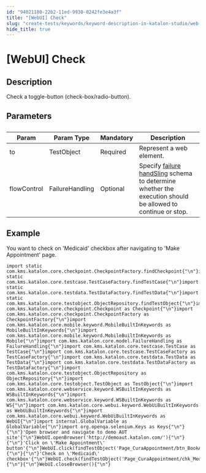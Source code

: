 ```yaml
---
id: "94021180-22b2-11ed-9930-0242fe3e4a3f"
title: "[WebUI] Check"
slug: "create-tests/keywords/keyword-description-in-katalon-studio/web-ui-keywords/webui-check"
hide_title: true
---
```


# <a id="id_0" class="anchor_top_offset"/><a id="ariaid-title1" class="anchor_top_offset"/>[WebUI] Check


## <a id="id_0__id_1" class="anchor_top_offset"/>Description

              
<p xmlns="http://www.w3.org/1999/xhtml" className="p">Check a toggle-button (check-box/radio-button).</p> 
      

## <a id="id_0__id_2" class="anchor_top_offset"/>Parameters

              
<table xmlns="http://www.w3.org/1999/xhtml" className="table anchor_top_offset" id="id_0__89cdcff0-93d1-405d-803b-6aa3fbd65d50"><caption /><thead className="thead"><tr className><th className="entry anchor_top_offset" id="id_0__89cdcff0-93d1-405d-803b-6aa3fbd65d50__entry__1">Param</th><th className="entry anchor_top_offset" id="id_0__89cdcff0-93d1-405d-803b-6aa3fbd65d50__entry__2">Param Type</th><th className="entry anchor_top_offset" id="id_0__89cdcff0-93d1-405d-803b-6aa3fbd65d50__entry__3">Mandatory</th><th className="entry anchor_top_offset" id="id_0__89cdcff0-93d1-405d-803b-6aa3fbd65d50__entry__4">Description</th></tr></thead><tbody className="tbody"><tr className><td className="entry" headers="id_0__89cdcff0-93d1-405d-803b-6aa3fbd65d50__entry__1 id_0__89cdcff0-93d1-405d-803b-6aa3fbd65d50__entry__2 id_0__89cdcff0-93d1-405d-803b-6aa3fbd65d50__entry__3 id_0__89cdcff0-93d1-405d-803b-6aa3fbd65d50__entry__4 ">to</td><td className="entry" headers="id_0__89cdcff0-93d1-405d-803b-6aa3fbd65d50__entry__1 id_0__89cdcff0-93d1-405d-803b-6aa3fbd65d50__entry__2 id_0__89cdcff0-93d1-405d-803b-6aa3fbd65d50__entry__3 id_0__89cdcff0-93d1-405d-803b-6aa3fbd65d50__entry__4 ">TestObject</td><td className="entry" headers="id_0__89cdcff0-93d1-405d-803b-6aa3fbd65d50__entry__1 id_0__89cdcff0-93d1-405d-803b-6aa3fbd65d50__entry__2 id_0__89cdcff0-93d1-405d-803b-6aa3fbd65d50__entry__3 id_0__89cdcff0-93d1-405d-803b-6aa3fbd65d50__entry__4 ">Required</td><td className="entry" headers="id_0__89cdcff0-93d1-405d-803b-6aa3fbd65d50__entry__1 id_0__89cdcff0-93d1-405d-803b-6aa3fbd65d50__entry__2 id_0__89cdcff0-93d1-405d-803b-6aa3fbd65d50__entry__3 id_0__89cdcff0-93d1-405d-803b-6aa3fbd65d50__entry__4 ">Represent a web element.</td></tr><tr className><td className="entry" headers="id_0__89cdcff0-93d1-405d-803b-6aa3fbd65d50__entry__1 id_0__89cdcff0-93d1-405d-803b-6aa3fbd65d50__entry__2 id_0__89cdcff0-93d1-405d-803b-6aa3fbd65d50__entry__3 id_0__89cdcff0-93d1-405d-803b-6aa3fbd65d50__entry__4 ">flowControl</td><td className="entry" headers="id_0__89cdcff0-93d1-405d-803b-6aa3fbd65d50__entry__1 id_0__89cdcff0-93d1-405d-803b-6aa3fbd65d50__entry__2 id_0__89cdcff0-93d1-405d-803b-6aa3fbd65d50__entry__3 id_0__89cdcff0-93d1-405d-803b-6aa3fbd65d50__entry__4 ">FailureHandling</td><td className="entry" headers="id_0__89cdcff0-93d1-405d-803b-6aa3fbd65d50__entry__1 id_0__89cdcff0-93d1-405d-803b-6aa3fbd65d50__entry__2 id_0__89cdcff0-93d1-405d-803b-6aa3fbd65d50__entry__3 id_0__89cdcff0-93d1-405d-803b-6aa3fbd65d50__entry__4 ">Optional</td><td className="entry" headers="id_0__89cdcff0-93d1-405d-803b-6aa3fbd65d50__entry__1 id_0__89cdcff0-93d1-405d-803b-6aa3fbd65d50__entry__2 id_0__89cdcff0-93d1-405d-803b-6aa3fbd65d50__entry__3 id_0__89cdcff0-93d1-405d-803b-6aa3fbd65d50__entry__4 ">Specify <a className="xref" href="/maintain/configure-failure-handling-settings-in-katalon-studio">failure handSling</a> schema to         determine whether the execution should be allowed to continue or         stop.</td></tr></tbody></table> 
      

## <a id="id_0__id_3" class="anchor_top_offset"/>Example

              
<p xmlns="http://www.w3.org/1999/xhtml" className="p">You want to check on 'Medicaid' checkbox after navigating to   'Make Appointment' page.</p> 
              
<pre xmlns="http://www.w3.org/1999/xhtml" className="pre codeblock"><code>import static com.kms.katalon.core.checkpoint.CheckpointFactory.findCheckpoint{"\n"}import static com.kms.katalon.core.testcase.TestCaseFactory.findTestCase{"\n"}import static com.kms.katalon.core.testdata.TestDataFactory.findTestData{"\n"}import static com.kms.katalon.core.testobject.ObjectRepository.findTestObject{"\n"}import com.kms.katalon.core.checkpoint.Checkpoint as Checkpoint{"\n"}import com.kms.katalon.core.checkpoint.CheckpointFactory as CheckpointFactory{"\n"}import com.kms.katalon.core.mobile.keyword.MobileBuiltInKeywords as MobileBuiltInKeywords{"\n"}import com.kms.katalon.core.mobile.keyword.MobileBuiltInKeywords as Mobile{"\n"}import com.kms.katalon.core.model.FailureHandling as FailureHandling{"\n"}import com.kms.katalon.core.testcase.TestCase as TestCase{"\n"}import com.kms.katalon.core.testcase.TestCaseFactory as TestCaseFactory{"\n"}import com.kms.katalon.core.testdata.TestData as TestData{"\n"}import com.kms.katalon.core.testdata.TestDataFactory as TestDataFactory{"\n"}import com.kms.katalon.core.testobject.ObjectRepository as ObjectRepository{"\n"}import com.kms.katalon.core.testobject.TestObject as TestObject{"\n"}import com.kms.katalon.core.webservice.keyword.WSBuiltInKeywords as WSBuiltInKeywords{"\n"}import com.kms.katalon.core.webservice.keyword.WSBuiltInKeywords as WS{"\n"}import com.kms.katalon.core.webui.keyword.WebUiBuiltInKeywords as WebUiBuiltInKeywords{"\n"}import com.kms.katalon.core.webui.keyword.WebUiBuiltInKeywords as WebUI{"\n"}import internal.GlobalVariable as GlobalVariable{"\n"}import org.openqa.selenium.Keys as Keys{"\n"}{"\n"}'Open browser and navigate to demo AUT site'{"\n"}WebUI.openBrowser('http://demoaut.katalon.com/'){"\n"}{"\n"}'Click on \'Make Appointment\' button'{"\n"}WebUI.click(findTestObject('Page_CuraAppointment/btn_BookAppointment')){"\n"}{"\n"}'Check on \'Medicaid\' checkbox'{"\n"}WebUI.check(findTestObject('Page_CuraAppointment/chk_Medicaid')){"\n"}{"\n"}WebUI.closeBrowser(){"\n"}</code></pre> 
            
